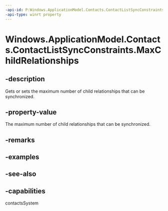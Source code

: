 ```yaml
---
-api-id: P:Windows.ApplicationModel.Contacts.ContactListSyncConstraints.MaxChildRelationships
-api-type: winrt property
---
```


<!-- Property syntax
public Windows.Foundation.IReference<int> MaxChildRelationships { get;  set; }
-->

# Windows.ApplicationModel.Contacts.ContactListSyncConstraints.MaxChildRelationships

## -description
Gets or sets the maximum number of child relationships that can be synchronized.

## -property-value
The maximum number of child relationships that can be synchronized.

## -remarks

## -examples

## -see-also

## -capabilities
contactsSystem
